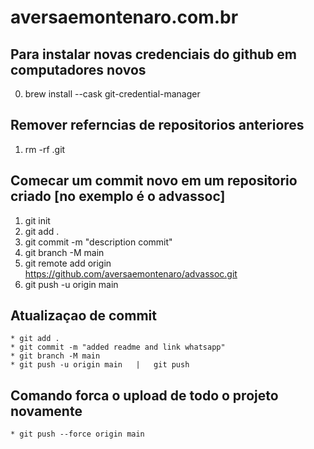 # aversaemontenaro.com.br

## Para instalar novas credenciais do github em computadores novos
00. brew install --cask git-credential-manager
## Remover referncias de repositorios anteriores
01. rm -rf .git

## Comecar um commit novo em um repositorio criado [no exemplo é o advassoc]
1. git init
2. git add .
3. git commit -m "description commit"
4. git branch -M main
5. git remote add origin https://github.com/aversaemontenaro/advassoc.git
6. git push -u origin main

## Atualizaçao de commit
    * git add . 
    * git commit -m "added readme and link whatsapp" 
    * git branch -M main 
    * git push -u origin main   |   git push

## Comando forca o upload de todo o projeto novamente
    * git push --force origin main
